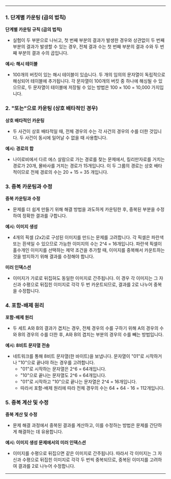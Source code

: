 

---

### 1. 단계별 카운팅 (곱의 법칙)

**단계별 카운팅 규칙 (곱의 법칙)**

- 실험이 두 부분으로 나뉘고, 첫 번째 부분의 결과가 발생한 경우와 상관없이 두 번째 부분의 결과가 발생할 수 있는 경우, 전체 결과 수는 첫 번째 부분의 결과 수와 두 번째 부분의 결과 수의 곱입니다.

**예시: 해시 테이블**

- 100개의 버킷이 있는 해시 테이블이 있습니다. 두 개의 임의의 문자열이 독립적으로 해싱되어 테이블에 추가됩니다. 각 문자열이 100개의 버킷 중 하나에 해싱될 수 있으므로, 두 문자열이 테이블에 저장될 수 있는 방법은 100 × 100 = 10,000 가지입니다.

### 2. "또는"으로 카운팅 (상호 배타적인 경우)

**상호 배타적인 카운팅**

- 두 사건이 상호 배타적일 때, 전체 경우의 수는 각 사건의 경우의 수를 더한 것입니다. 두 사건이 동시에 일어날 수 없을 때 사용합니다.

**예시: 경로의 합**

- 나이로비에서 다르 에스 살람으로 가는 경로를 찾는 문제에서, 킬리만자로를 거치는 경로가 20개, 몰바사를 거치는 경로가 15개입니다. 이 두 그룹의 경로는 상호 배타적이므로 전체 경로의 수는 20 + 15 = 35 개입니다.

### 3. 중복 카운팅과 수정

**중복 카운팅과 수정**

- 문제를 더 쉽게 만들기 위해 해결 방법을 과도하게 카운팅한 후, 중복된 부분을 수정하여 정확한 결과를 구합니다.

**예시: 이미지 생성**

- 4개의 픽셀 (2x2)로 구성된 이미지를 만드는 문제를 고려합니다. 각 픽셀은 파란색 또는 흰색일 수 있으므로 가능한 이미지의 수는 2^4 = 16개입니다. 파란색 픽셀이 홀수개인 이미지를 선택하는 제약 조건을 추가할 때, 이미지를 중복해서 카운트하는 것을 방지하기 위해 결과를 수정해야 합니다.

**미러 인덱스션**

- 이미지가 가로로 뒤집혀도 동일한 이미지로 간주됩니다. 이 경우 각 이미지는 그 자신과 수평으로 뒤집힌 이미지로 각각 두 번 카운트되므로, 결과를 2로 나누어 중복을 수정합니다.

### 4. 포함-배제 원리

**포함-배제 원리**

- 두 세트 A와 B의 결과가 겹치는 경우, 전체 경우의 수를 구하기 위해 A의 경우의 수와 B의 경우의 수를 더한 후, A와 B의 겹치는 부분의 경우의 수를 빼는 방법입니다.

**예시: 8비트 문자열 전송**

- 네트워크를 통해 8비트 문자열(한 바이트)을 보냅니다. 문자열이 "01"로 시작하거나 "10"으로 끝나야 하는 경우를 고려합니다.
  - "01"로 시작하는 문자열은 2^6 = 64개입니다.
  - "10"으로 끝나는 문자열도 2^6 = 64개입니다.
  - "01"로 시작하고 "10"으로 끝나는 문자열은 2^4 = 16개입니다.
  - 따라서 포함-배제 원리에 따라 전체 경우의 수는 64 + 64 - 16 = 112개입니다.

### 5. 중복 계산 및 수정

**중복 계산 및 수정**

- 문제 해결 과정에서 중복된 결과를 계산하고, 이를 수정하는 방법은 문제를 간단하게 해결하는 데 유용합니다.

**예시: 이미지 생성 문제에서의 미러 인덱스션**

- 이미지를 수평으로 뒤집으면 같은 이미지로 간주됩니다. 따라서 각 이미지는 그 자신과 수평으로 뒤집힌 이미지로 각각 두 번씩 중복되므로, 중복된 이미지를 고려하여 결과를 2로 나누어 수정합니다.

---

